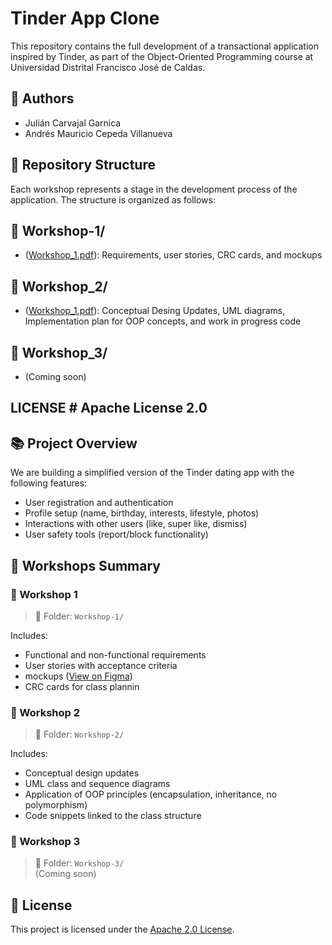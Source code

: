 #  Tinder App Clone

This repository contains the full development of a transactional application inspired by Tinder, as part of the Object-Oriented Programming course at Universidad Distrital Francisco José de Caldas.

## 👥 Authors

- Julián Carvajal Garnica  
- Andrés Mauricio Cepeda Villanueva

## 🧱 Repository Structure

Each workshop represents a stage in the development process of the application. The structure is organized as follows:


## 📁 Workshop-1/ 

- ([Workshop_1.pdf](https://github.com/Foulsito/TinderApp/tree/main/Workshop_1)): Requirements, user stories, CRC cards, and mockups 

## 📁 Workshop_2/ 

- ([Workshop_1.pdf](https://github.com/Foulsito/TinderApp/tree/main/Workshop_1)): Conceptual Desing Updates, UML diagrams, Implementation plan for OOP concepts, and work in progress code 

## 📁 Workshop_3/ 
- (Coming soon)

## LICENSE # Apache License 2.0

## 📚 Project Overview

We are building a simplified version of the Tinder dating app with the following features:

- User registration and authentication
- Profile setup (name, birthday, interests, lifestyle, photos)
- Interactions with other users (like, super like, dismiss)
- User safety tools (report/block functionality)

## 🧩 Workshops Summary

### 🔹 Workshop 1 

> 📁 Folder: `Workshop-1/`

Includes:
- Functional and non-functional requirements
- User stories with acceptance criteria
- mockups ([View on Figma](https://www.figma.com/board/fnGljgUhbNpFASJmIpG6rC/Untitled?node-id=0-1&t=pt9D6LsBvTT4PDfy-1)) 
- CRC cards for class plannin

### 🔹 Workshop 2 

> 📁 Folder: `Workshop-2/`

Includes:
- Conceptual design updates
- UML class and sequence diagrams
- Application of OOP principles (encapsulation, inheritance, no polymorphism)
- Code snippets linked to the class structure


### 🔹 Workshop 3 

> 📁 Folder: `Workshop-3/`  
(Coming soon)

## 🔐 License

This project is licensed under the [Apache 2.0 License](https://github.com/Foulsito/TinderApp./blob/main/LICENSE).

